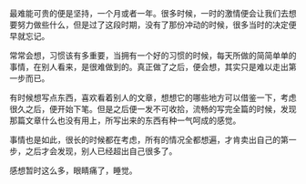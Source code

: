 最难能可贵的便是坚持，一个月或者一年。很多时候，一时的激情便会让我们去想要努力做些什么，但是过了这段时期，没有了那份冲动的时候，很多当时的决定便早就忘记。

 

常常会想，习惯该有多重要，当拥有一个好的习惯的时候，每天所做的简简单单的事情，在别人看来，是很难做到的。真正做了之后，便会想，其实只是难以走出第一步而已。

 

有时候想写点东西，喜欢看着别人的文章，想想它的哪些地方可以借鉴一下，考虑很久之后，便开始下笔。但是之后便一发不可收拾，流畅的写完全篇的时候，发现那篇文章什么也没有用上，所写出来的东西有种一气呵成的感觉。

 

事情也是如此，很长的时候都在考虑，所有的情况全都想遍，才肯卖出自己的第一步，之后才会发现，别人已经超出自己很多了。

 

感想暂时这么多，眼睛痛了，睡觉。